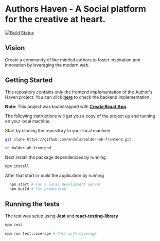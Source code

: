 # Authors Haven - A Social platform for the creative at heart.

[![Build Status](https://travis-ci.org/marcdomain/deploy-nodejs-app-with-docker.svg?branch=master)](https://travis-ci.org/marcdomain/deploy-nodejs-app-with-docker)

## Vision

Create a community of like minded authors to foster inspiration and innovation by leveraging the modern web.

## Getting Started

This repository contains only the frontend implementation of the Author's Haven project. You can click **[here](https://github.com/andela/balder-ah-backend)** to check the backend implementation.

**Note:** This project was bootstrapped with **[Create React App](https://github.com/facebook/create-react-app)**.

The following instructions will get you a copy of the project up and running on your local machine:

Start by cloning the repository to your local machine

```bash
git clone https://github.com/andela/balder-ah-frontend.git

cd balder-ah-frontend
```

Next install the package dependencies by running

```bash
npm install
```

After that start or build the application by running

```bash
  npm start # For a local development server
  npm build # For production
```

## Running the tests

The test was setup using **[Jest](https://jestjs.io/en/)** and **[react-testing-library](https://testing-library.com/react)**

```bash
npm test

npm run test:coverage # test with coverage

```
